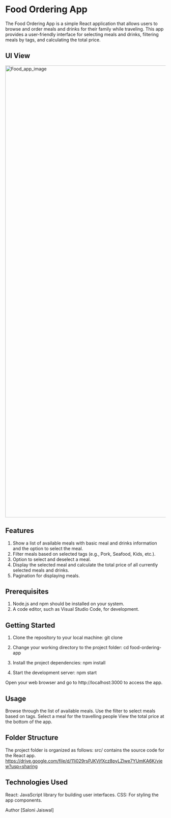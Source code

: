 # Food Ordering App

The Food Ordering App is a simple React application that allows users to browse and order meals and drinks for their family while traveling. This app provides a user-friendly interface for selecting meals and drinks, filtering meals by tags, and calculating the total price.

## UI View
<img width="1417" alt="Food_app_image" src="https://github.com/s-jaiswal622/Food-Ordering-App/assets/65453624/8b349eea-867c-422e-b327-365a09439047">


## Features
1. Show a list of available meals with basic meal and drinks information and the option to select the meal.
2. Filter meals based on selected tags (e.g., Pork, Seafood, Kids, etc.).
3. Option to select and deselect a meal.
4. Display the selected meal and calculate the total price of all currently selected meals and drinks.
5. Pagination for displaying meals.

## Prerequisites
1. Node.js and npm should be installed on your system.
2. A code editor, such as Visual Studio Code, for development.

## Getting Started
1. Clone the repository to your local machine:
git clone <repository-url>
2. Change your working directory to the project folder:
cd food-ordering-app

3. Install the project dependencies:
npm install
4. Start the development server:
npm start

Open your web browser and go to http://localhost:3000 to access the app.

## Usage
Browse through the list of available meals.
Use the filter to select meals based on tags.
Select a meal for the travelling people
View the total price at the bottom of the app.

## Folder Structure
The project folder is organized as follows:
src/ contains the source code for the React app.
https://drive.google.com/file/d/11i029rsPJKVjfXcz8pyLZlwe7YUmKA6K/view?usp=sharing

## Technologies Used
React: JavaScript library for building user interfaces.
CSS: For styling the app components.

Author
[Saloni Jaiswal]




